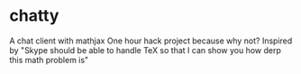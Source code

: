 chatty
======
A chat client with mathjax
One hour hack project because why not?
Inspired by "Skype should be able to handle TeX so that I can show you how derp this math problem is"
